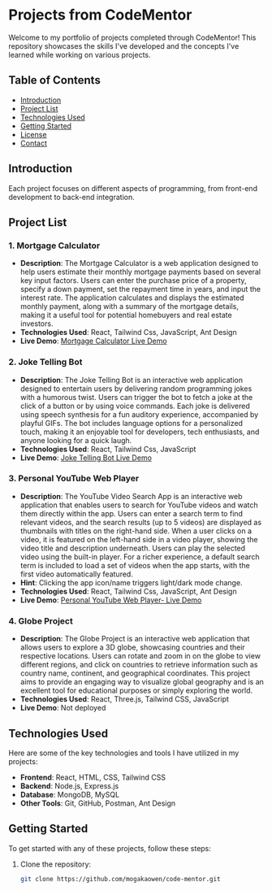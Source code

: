 # Projects from CodeMentor

Welcome to my portfolio of projects completed through CodeMentor! This repository showcases the skills I've developed and the concepts I've learned while working on various projects.

## Table of Contents

- [Introduction](#introduction)
- [Project List](#project-list)
- [Technologies Used](#technologies-used)
- [Getting Started](#getting-started)
- [License](#license)
- [Contact](#contact)

## Introduction

Each project focuses on different aspects of programming, from front-end development to back-end integration.

## Project List

### 1. Mortgage Calculator

- **Description**: The Mortgage Calculator is a web application designed to help users estimate their monthly mortgage payments based on several key input factors. Users can enter the purchase price of a property, specify a down payment, set the repayment time in years, and input the interest rate. The application calculates and displays the estimated monthly payment, along with a summary of the mortgage details, making it a useful tool for potential homebuyers and real estate investors.
- **Technologies Used**: React, Tailwind Css, JavaScript, Ant Design
- **Live Demo**: [Mortgage Calculator Live Demo](https://mortgage-calculator-v123.netlify.app/)

### 2. Joke Telling Bot

- **Description**: The Joke Telling Bot is an interactive web application designed to entertain users by delivering random programming jokes with a humorous twist. Users can trigger the bot to fetch a joke at the click of a button or by using voice commands. Each joke is delivered using speech synthesis for a fun auditory experience, accompanied by playful GIFs. The bot includes language options for a personalized touch, making it an enjoyable tool for developers, tech enthusiasts, and anyone looking for a quick laugh.
- **Technologies Used**: React, Tailwind Css, JavaScript
- **Live Demo**: [ Joke Telling Bot Live Demo](https://robojoke.netlify.app/)

### 3. Personal YouTube Web Player

- **Description**: The YouTube Video Search App is an interactive web application that enables users to search for YouTube videos and watch them directly within the app. Users can enter a search term to find relevant videos, and the search results (up to 5 videos) are displayed as thumbnails with titles on the right-hand side. When a user clicks on a video, it is featured on the left-hand side in a video player, showing the video title and description underneath. Users can play the selected video using the built-in player. For a richer experience, a default search term is included to load a set of videos when the app starts, with the first video automatically featured.
- **Hint**: Clicking the app icon/name triggers light/dark mode change.
- **Technologies Used**: React, Tailwind Css, JavaScript, Ant Design
- **Live Demo**: [ Personal YouTube Web Player- Live Demo](https://mogaka-tube.netlify.app/)

### 4. Globe Project

- **Description**: The Globe Project is an interactive web application that allows users to explore a 3D globe, showcasing countries and their respective locations. Users can rotate and zoom in on the globe to view different regions, and click on countries to retrieve information such as country name, continent, and geographical coordinates. This project aims to provide an engaging way to visualize global geography and is an excellent tool for educational purposes or simply exploring the world.
- **Technologies Used**: React, Three.js, Tailwind CSS, JavaScript
- **Live Demo**: Not deployed

## Technologies Used

Here are some of the key technologies and tools I have utilized in my projects:

- **Frontend**: React, HTML, CSS, Tailwind CSS
- **Backend**: Node.js, Express.js
- **Database**: MongoDB, MySQL
- **Other Tools**: Git, GitHub, Postman, Ant Design

## Getting Started

To get started with any of these projects, follow these steps:

1. Clone the repository:
   ```bash
   git clone https://github.com/mogakaowen/code-mentor.git
   ```
